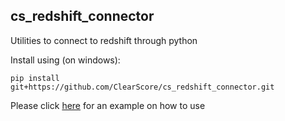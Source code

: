 ## cs_redshift_connector
Utilities to connect to redshift through python


Install using (on windows):
```
pip install git+https://github.com/ClearScore/cs_redshift_connector.git
```

Please click [here](https://github.com/ClearScore/cs_redshift_connector/blob/main/Redshift_conns_Example.ipynb) for an example on how to use

